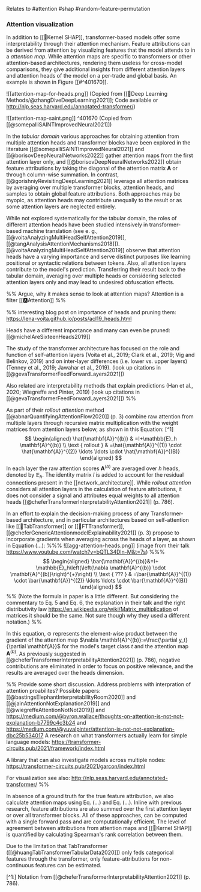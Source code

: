Relates to #attention #shap #random-feature-permutation  
### Attention visualization

In addition to [[🧭Kernel SHAP]], transformer-based models offer some interpretability through their attention mechanism. Feature attributions can be derived from attention by visualizing features that the model attends to in a *attention map*. While attention maps are specific to transformers or other attention-based architectures, rendering them useless for cross-model comparisons, they give additional insights from different attention layers and attention heads of the model on a per-trade and global basis. An example is shown in Figure [[#^401670]].

![[attention-map-for-heads.png]]
(Copied from [[🧠Deep Learning Methods/@zhangDiveDeepLearning2021]]; Code available or http://nlp.seas.harvard.edu/annotated-transformer/)

![[attention-map-saint.png]] ^401670
(Copied from [[@somepalliSAINTImprovedNeural2021]])

In the *tabular domain* various approaches for obtaining attention from multiple attention heads and transformer blocks have been explored in the literature [[@somepalliSAINTImprovedNeural2021]] and [[@borisovDeepNeuralNetworks2022]] gather attention maps from the first attention layer only, and [[@borisovDeepNeuralNetworks2022]] obtain feature attributions by taking the diagonal of the attention matrix $\mathbf{A}$ or through column-wise summation. In contrast, [[@gorishniyRevisitingDeepLearning2021]] leverage all attention matrices by averaging over multiple transformer blocks, attention heads, and samples to obtain global feature attributions. Both approaches may be myopic, as attention heads may contribute unequally to the result or as some attention layers are neglected entirely.

While not explored systematically for the tabular domain, the roles of different attention heads have been studied intensively in transformer-based machine translation (see e. g., [[@voitaAnalyzingMultiHeadSelfAttention2019]], [[@tangAnalysisAttentionMechanisms2018]]).  [[@voitaAnalyzingMultiHeadSelfAttention2019]] observe that attention heads have a varying importance and serve distinct purposes like learning positional or syntactic relations between tokens. Also, all attention layers contribute to the model's prediction. Transferring their result back to the tabular domain, averaging over multiple heads or considering selected attention layers only and may lead to undesired obfuscation effects. 

%%
Argue, why it makes sense to look at attention maps? Attention is a filter [[🅰️Attention]]
%%


%%
interesting blog post on importance of heads and pruning them:
https://lena-voita.github.io/posts/acl19_heads.html

Heads have a different importance and many can even be pruned: [[@michelAreSixteenHeads2019]]

The study of the transformer architecture has focused on the role and function of self-attention layers (Voita et al., 2019; Clark et al., 2019; Vig and Belinkov, 2019) and on inter-layer differences (i.e. lower vs. upper layers) (Tenney et al., 2019; Jawahar et al., 2019). (look up citations in [[@gevaTransformerFeedForwardLayers2021]])

Also related are interpretability methods that explain predictions (Han et al., 2020; Wiegreffe and Pinter, 2019) (look up citations in [[@gevaTransformerFeedForwardLayers2021]])
%%

As part of their *rollout attention* method [[@abnarQuantifyingAttentionFlow2020]] (p. 3) combine raw attention from multiple layers through recursive matrix multiplication with the weight matrices from attention layers below, as shown in this Equation: [^1]
$$
\begin{aligned}
\hat{\mathbf{A}}^{(b)} & =I+\mathbb{E}_h \mathbf{A}^{(b)} \\
\text { rollout } & =\hat{\mathbf{A}}^{(1)} \cdot \hat{\mathbf{A}}^{(2)} \ldots \ldots \cdot \hat{\mathbf{A}}^{(B)}
\end{aligned}
$$
In each layer the raw attention scores $\mathbf{A}^{(b)}$ are averaged over $h$ heads, denoted by $\mathbb{E}_h$. The identity matrix $I$ is added to account for the residual connections present in the  [[network_architecture]]. While *rollout attention* considers all attention layers in the calculation of feature attributions, it does not consider a signal and attributes equal weights to all attention heads [[@cheferTransformerInterpretabilityAttention2021]] (p. 786). 

In an effort to explain the decision-making process of any Transformer-based architecture, and in particular architectures based on self-attention like [[🤖TabTransformer]] or [[🤖FTTransformer]], [[@cheferGenericAttentionmodelExplainability2021]] (p. 3) propose to incorporate gradients when averaging across the heads of a layer, as shown in Equation (...):
%%%
![[agg-attention-heads.png]]
(image from their talk https://www.youtube.com/watch?v=bQTL34Dln-M&t=7s)
%%%
$$
\begin{aligned}
\bar{\mathbf{A}}^{(b)}&=I+ \mathbb{E}_h\left(\left(\nabla \mathbf{A}^{(b)} \odot \mathbf{A}^{(b)}\right)^{+}\right) \\
\text { ??? } & =\bar{\mathbf{A}}^{(1)} \cdot \bar{\mathbf{A}}^{(2)} \ldots \ldots \cdot \bar{\mathbf{A}}^{(B)}
\end{aligned}
$$
%%
(Note the formula in paper is a little different. But considering the commentary to Eq. 5 and Eq. 6, the explanation in their talk and the right distributivity law https://en.wikipedia.org/wiki/Matrix_multiplication of matrices it should be the same. Not sure though why they used a different notation.)
%%

In this equation, $\odot$ represents the element-wise product between the gradient of the attention map $\nabla \mathbf{A}^{(b)}:=\frac{\partial y_t}{\partial \mathbf{A}}$ for the model's target class $t$ and the attention map $\mathbf{A}^{(b)}$. As previously suggested in [[@cheferTransformerInterpretabilityAttention2021]] (p. 786), negative contributions are eliminated in order to focus on positive relevance, and the results are averaged over the heads dimension.

%%
Provide some short discussion. Address problems with interpration of attention proabilites?
Possible papers: [[@bastingsElephantInterpretabilityRoom2020]] and  [[@jainAttentionNotExplanation2019]] and [[@wiegreffeAttentionNotNot2019]] and https://medium.com/@byron.wallace/thoughts-on-attention-is-not-not-explanation-b7799c4c3b24 and https://medium.com/@yuvalpinter/attention-is-not-not-explanation-dbc25b534017
A research on what transformers actually learn for simple language models: https://transformer-circuits.pub/2021/framework/index.html

A library that can also investigate models across multiple nodes:
https://transformer-circuits.pub/2021/garcon/index.html

For visualization see also:
http://nlp.seas.harvard.edu/annotated-transformer/
%%

In absence of a ground truth for the true feature attribution, we also calculate attention maps using Eq. (...) and Eq. (...). Inline with previous research, feature attributions are also summed over the first attention layer or over all transformer blocks. All of these approaches, can be computed with a single forward pass and are computationally efficient. The level of agreement between attributions from attention maps and [[🧭Kernel SHAP]] is quantified by calculating Spearman's rank correlation between them.

Due to the limitation that TabTransformer ([[@huangTabTransformerTabularData2020]]) only feds categorical features through the transformer, only feature-attributions for non-continuous features can be estimated.

[^1:] Notation from [[@cheferTransformerInterpretabilityAttention2021]] (p. 786).